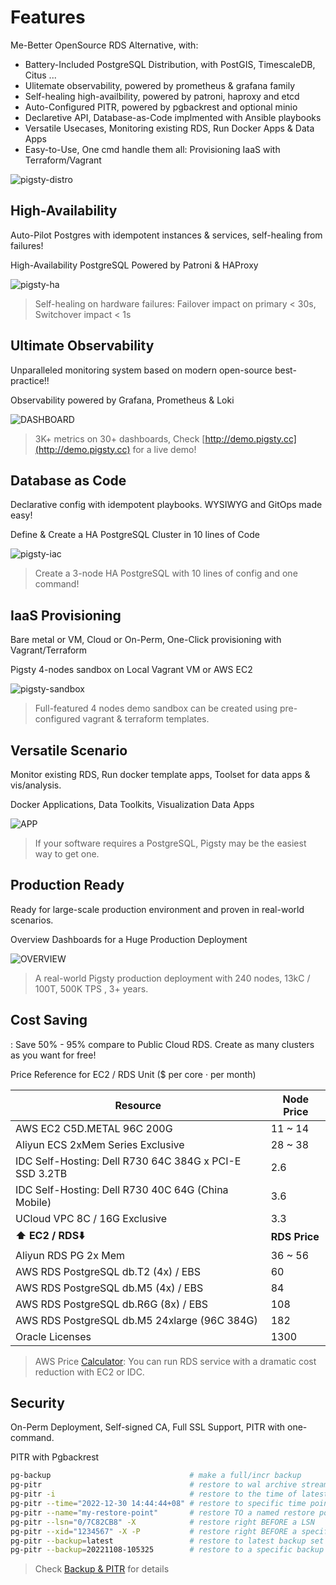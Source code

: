 # Features

Me-Better OpenSource RDS Alternative, with:
- Battery-Included PostgreSQL Distribution, with PostGIS, TimescaleDB, Citus ...
- Ulitemate observability, powered by prometheus & grafana family
- Self-healing high-availbility, powered by patroni, haproxy and etcd
- Auto-Configured PITR, powered by pgbackrest and optional minio
- Declaretive API, Database-as-Code implmented with Ansible playbooks
- Versatile Usecases, Monitoring existing RDS, Run Docker Apps & Data Apps
- Easy-to-Use, One cmd handle them all: Provisioning IaaS with Terraform/Vagrant


![pigsty-distro](https://user-images.githubusercontent.com/8587410/206971964-0035bbca-889e-44fc-9b0d-640d34573a95.gif)


## High-Availability

Auto-Pilot Postgres with idempotent instances & services, self-healing from failures!
  
  High-Availability PostgreSQL Powered by Patroni & HAProxy
  
  ![pigsty-ha](https://user-images.githubusercontent.com/8587410/206971583-74293d7b-d29a-4ca2-8728-75d50421c371.gif)

  > Self-healing on hardware failures: Failover impact on primary < 30s, Switchover impact < 1s
  

## Ultimate Observability


  Unparalleled monitoring system based on modern open-source best-practice!!
  
  Observability powered by Grafana, Prometheus & Loki

  ![DASHBOARD](https://user-images.githubusercontent.com/8587410/198838834-1bd30b7e-47c9-4e35-90cb-5a75a2e6f6c6.jpg)

  > 3K+ metrics on 30+ dashboards, Check [http://demo.pigsty.cc](http://demo.pigsty.cc) for a live demo!

  

## Database as Code

  Declarative config with idempotent playbooks. WYSIWYG and GitOps made easy!
  
  Define & Create a HA PostgreSQL Cluster in 10 lines of Code

  ![pigsty-iac](https://user-images.githubusercontent.com/8587410/206972039-e13746ab-72ae-4cab-8de7-7b2ef543f3e5.gif)

  > Create a 3-node HA PostgreSQL with 10 lines of config and one command!


## IaaS Provisioning

  Bare metal or VM, Cloud or On-Perm, One-Click provisioning with Vagrant/Terraform

  Pigsty 4-nodes sandbox on Local Vagrant VM or AWS EC2

  ![pigsty-sandbox](https://user-images.githubusercontent.com/8587410/206972073-f204fb7a-b91c-4f50-9d5e-3104ea2e7d70.gif)

  > Full-featured 4 nodes demo sandbox can be created using pre-configured vagrant & terraform templates.

  

## Versatile Scenario

  Monitor existing RDS, Run docker template apps, Toolset for data apps & vis/analysis.

  Docker Applications, Data Toolkits, Visualization Data Apps

  ![APP](https://user-images.githubusercontent.com/8587410/198838829-f0ea4af2-d33f-4978-a31a-ed81897aa8d1.gif)

  > If your software requires a PostgreSQL, Pigsty may be the easiest way to get one.
  


## Production Ready

  Ready for large-scale production environment and proven in real-world scenarios.

  Overview Dashboards for a Huge Production Deployment

  ![OVERVIEW](https://user-images.githubusercontent.com/8587410/198838841-b0796703-03c3-483b-bf52-dbef9ea10913.gif)

  > A real-world Pigsty production deployment with 240 nodes, 13kC / 100T, 500K TPS , 3+ years.

    

## Cost Saving

: Save 50% - 95% compare to Public Cloud RDS. Create as many clusters as you want for free!

  Price Reference for EC2 / RDS Unit  ($ per  core · per month)

  | Resource       | **Node Price** |
  |----------------| ---------------|
  | AWS EC2 C5D.METAL 96C 200G                             | 11 ~ 14        |
  | Aliyun ECS 2xMem Series Exclusive                      | 28 ~ 38        |
  | IDC Self-Hosting: Dell R730 64C 384G x PCI-E SSD 3.2TB | 2.6            |
  | IDC Self-Hosting: Dell R730 40C 64G (China Mobile)     | 3.6            |
  | UCloud VPC 8C / 16G Exclusive                          | 3.3            |
  | **⬆️ EC2  /  RDS⬇️**                                   |  **RDS Price** |
  | Aliyun RDS PG 2x Mem                                   | 36 ~ 56        |
  | AWS RDS PostgreSQL db.T2 (4x) / EBS                    | 60             |
  | AWS RDS PostgreSQL db.M5 (4x) / EBS                    | 84             |
  | AWS RDS PostgreSQL db.R6G (8x) / EBS                   | 108            |
  | AWS RDS PostgreSQL db.M5 24xlarge (96C 384G)           | 182            |
  | Oracle Licenses                                        | 1300           |

  > AWS Price [Calculator](https://calculator.amazonaws.cn/#/): You can run RDS service with a dramatic cost reduction with EC2 or IDC.

  

## Security

On-Perm Deployment, Self-signed CA, Full SSL Support, PITR with one-command.

PITR with Pgbackrest

  ```bash
  pg-backup                               # make a full/incr backup
  pg-pitr                                 # restore to wal archive stream end (e.g. used in case of entire DC failure)
  pg-pitr -i                              # restore to the time of latest backup complete (not often used)
  pg-pitr --time="2022-12-30 14:44:44+08" # restore to specific time point (in case of drop db, drop table)
  pg-pitr --name="my-restore-point"       # restore TO a named restore point create by pg_create_restore_point
  pg-pitr --lsn="0/7C82CB8" -X            # restore right BEFORE a LSN
  pg-pitr --xid="1234567" -X -P           # restore right BEFORE a specific transaction id, then promote
  pg-pitr --backup=latest                 # restore to latest backup set
  pg-pitr --backup=20221108-105325        # restore to a specific backup set, which can be checked with pgbackrest info


  ```

  > Check [Backup & PITR](https://github.com/Vonng/pigsty/wiki/Backup-and-PITR) for details

